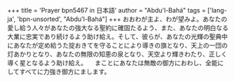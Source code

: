 +++
title = 'Prayer bpn5467 in 日本語'
author = "Abdu'l-Bahá"
tags = ['lang-ja', 'bpn-unsorted', "Abdu'l-Bahá"]
+++
おおわが主よ、わが望みよ。あなたの愛し給う人々があなたの強大なる聖約に確固たるよう、また、あなたの明白なる大業に忠実であり続けるよう助け給え。そして、彼らが、あなたの光輝の聖典中にあなたが定め給うた掟おきてを守ることにより導きの旗となり、天上の一団の灯あかりとなり、あなたの無限の知恵の泉となり、天空より輝きわたり、正しく導く星となるよう助け給え。
　まことにあなたは無敵の御方におわし、全能にしてすべてに力強き御方にまします。
